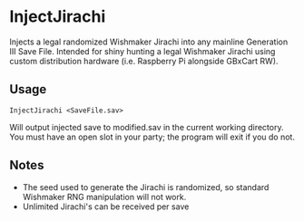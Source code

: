 # InjectJirachi
Injects a legal randomized Wishmaker Jirachi into any mainline Generation III Save File. Intended for shiny hunting a legal Wishmaker Jirachi using custom distribution hardware (i.e. Raspberry Pi alongside GBxCart RW).

## Usage
`InjectJirachi <SaveFile.sav>`

Will output injected save to modified.sav in the current working directory.
You must have an open slot in your party; the program will exit if you do not.

## Notes
 - The seed used to generate the Jirachi is randomized, so standard Wishmaker RNG manipulation will not work.
 - Unlimited Jirachi's can be received per save
